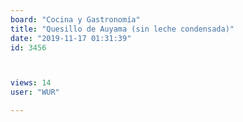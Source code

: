 ```yaml
---
board: "Cocina y Gastronomía"
title: "Quesillo de Auyama (sin leche condensada)"
date: "2019-11-17 01:31:39"
id: 3456



views: 14
user: "WUR"

---
```

